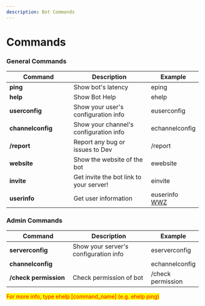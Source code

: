 ```yaml
---
description: Bot Commands
---
```


# Commands

### General Commands

<table><thead><tr><th width="215.25">Command</th><th width="325.3333333333333">Description</th><th>Example</th></tr></thead><tbody><tr><td><strong>ping</strong></td><td>Show bot's latency</td><td>eping</td></tr><tr><td><strong>help</strong></td><td>Show Bot Help</td><td>ehelp</td></tr><tr><td><strong>userconfig</strong></td><td>Show your user's configuration info</td><td>euserconfig</td></tr><tr><td><strong>channelconfig</strong></td><td>Show your channel's configuration info</td><td>echannelconfig</td></tr><tr><td><strong>/report</strong></td><td>Report any bug or issues to Dev</td><td>/report</td></tr><tr><td><strong>website</strong></td><td>Show the website of the bot</td><td>ewebsite</td></tr><tr><td><strong>invite</strong></td><td>Get invite the bot link to your server!</td><td>einvite</td></tr><tr><td><strong>userinfo</strong></td><td>Get user information</td><td>euserinfo <a data-mention href="https://app.gitbook.com/u/iChFN93i7Nhat05GAufdksd4UGo1">WWZ</a></td></tr></tbody></table>

### Admin Commands

<table><thead><tr><th width="207.25">Command</th><th width="325.3333333333333">Description</th><th>Example</th></tr></thead><tbody><tr><td><strong>serverconfig</strong></td><td>Show your server's configuration info</td><td>eserverconfig</td></tr><tr><td><strong>channelconfig</strong></td><td></td><td>echannelconfig</td></tr><tr><td><strong>/check permission</strong></td><td>Check permission of bot</td><td>/check permission</td></tr></tbody></table>

<mark style="color:red;">For more info, type ehelp \[command\_name] (e.g. ehelp ping)</mark>
